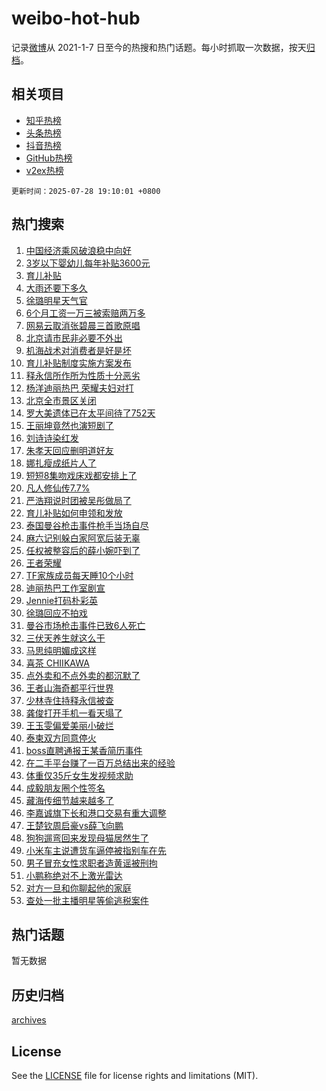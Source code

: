 # weibo-hot-hub

记录[微博](https://www.weibo.com)从 2021-1-7 日至今的热搜和热门话题。每小时抓取一次数据，按天[归档](archives)。

## 相关项目

- [知乎热榜](https://github.com/lonnyzhang423/zhihu-hot-hub)
- [头条热榜](https://github.com/lonnyzhang423/toutiao-hot-hub)
- [抖音热榜](https://github.com/lonnyzhang423/douyin-hot-hub)
- [GitHub热榜](https://github.com/lonnyzhang423/github-hot-hub)
- [v2ex热榜](https://github.com/lonnyzhang423/v2ex-hot-hub)


`更新时间：2025-07-28 19:10:01 +0800`

## 热门搜索

1. [中国经济乘风破浪稳中向好](https://m.weibo.cn/search?containerid=100103type%3D1%26t%3D10%26q%3D%23%E4%B8%AD%E5%9B%BD%E7%BB%8F%E6%B5%8E%E4%B9%98%E9%A3%8E%E7%A0%B4%E6%B5%AA%E7%A8%B3%E4%B8%AD%E5%90%91%E5%A5%BD%23&stream_entry_id=51&isnewpage=1&extparam=seat%3D1%26cate%3D10103%26q%3D%2523%25E4%25B8%25AD%25E5%259B%25BD%25E7%25BB%258F%25E6%25B5%258E%25E4%25B9%2598%25E9%25A3%258E%25E7%25A0%25B4%25E6%25B5%25AA%25E7%25A8%25B3%25E4%25B8%25AD%25E5%2590%2591%25E5%25A5%25BD%2523%26pos%3D0%26filter_type%3Drealtimehot%26stream_entry_id%3D51%26c_type%3D51%26dgr%3D0%26display_time%3D1753700999%26pre_seqid%3D1753700999846060981989)
1. [3岁以下婴幼儿每年补贴3600元](https://m.weibo.cn/search?containerid=100103type%3D1%26t%3D10%26q%3D%233%E5%B2%81%E4%BB%A5%E4%B8%8B%E5%A9%B4%E5%B9%BC%E5%84%BF%E6%AF%8F%E5%B9%B4%E8%A1%A5%E8%B4%B43600%E5%85%83%23&stream_entry_id=31&isnewpage=1&extparam=seat%3D1%26cate%3D5001%26stream_entry_id%3D31%26lcate%3D5001%26band_rank%3D1%26pos%3D0%26q%3D%25233%25E5%25B2%2581%25E4%25BB%25A5%25E4%25B8%258B%25E5%25A9%25B4%25E5%25B9%25BC%25E5%2584%25BF%25E6%25AF%258F%25E5%25B9%25B4%25E8%25A1%25A5%25E8%25B4%25B43600%25E5%2585%2583%2523%26dgr%3D0%26realpos%3D1%26flag%3D16%26c_type%3D31%26filter_type%3Drealtimehot%26display_time%3D1753700999%26pre_seqid%3D1753700999846060981989)
1. [育儿补贴](https://m.weibo.cn/search?containerid=100103type%3D1%26t%3D10%26q%3D%E8%82%B2%E5%84%BF%E8%A1%A5%E8%B4%B4&stream_entry_id=31&isnewpage=1&extparam=seat%3D1%26cate%3D5001%26stream_entry_id%3D31%26lcate%3D5001%26band_rank%3D2%26pos%3D1%26q%3D%25E8%2582%25B2%25E5%2584%25BF%25E8%25A1%25A5%25E8%25B4%25B4%26dgr%3D0%26realpos%3D2%26flag%3D2%26c_type%3D31%26filter_type%3Drealtimehot%26display_time%3D1753700999%26pre_seqid%3D1753700999846060981989)
1. [大雨还要下多久](https://m.weibo.cn/search?containerid=100103type%3D1%26t%3D10%26q%3D%23%E5%A4%A7%E9%9B%A8%E8%BF%98%E8%A6%81%E4%B8%8B%E5%A4%9A%E4%B9%85%23&stream_entry_id=31&isnewpage=1&extparam=seat%3D1%26cate%3D5001%26stream_entry_id%3D31%26lcate%3D5001%26band_rank%3D3%26pos%3D2%26q%3D%2523%25E5%25A4%25A7%25E9%259B%25A8%25E8%25BF%2598%25E8%25A6%2581%25E4%25B8%258B%25E5%25A4%259A%25E4%25B9%2585%2523%26dgr%3D0%26realpos%3D3%26flag%3D0%26c_type%3D31%26filter_type%3Drealtimehot%26display_time%3D1753700999%26pre_seqid%3D1753700999846060981989)
1. [徐璐明星天气官](https://m.weibo.cn/search?containerid=100103type%3D1%26t%3D10%26q%3D%23%E5%BE%90%E7%92%90%E6%98%8E%E6%98%9F%E5%A4%A9%E6%B0%94%E5%AE%98%23&stream_entry_id=31&isnewpage=1&extparam=seat%3D1%26cate%3D5001%26stream_entry_id%3D31%26lcate%3D5001%26band_rank%3D4%26pos%3D3%26q%3D%2523%25E5%25BE%2590%25E7%2592%2590%25E6%2598%258E%25E6%2598%259F%25E5%25A4%25A9%25E6%25B0%2594%25E5%25AE%2598%2523%26dgr%3D0%26is_ad_pos%3D1%26adid%3D294988%26c_type%3D31%26filter_type%3Drealtimehot%26display_time%3D1753700999%26pre_seqid%3D1753700999846060981989)
1. [6个月工资一万三被索赔两万多](https://m.weibo.cn/search?containerid=100103type%3D1%26t%3D10%26q%3D%236%E4%B8%AA%E6%9C%88%E5%B7%A5%E8%B5%84%E4%B8%80%E4%B8%87%E4%B8%89%E8%A2%AB%E7%B4%A2%E8%B5%94%E4%B8%A4%E4%B8%87%E5%A4%9A%23&stream_entry_id=31&isnewpage=1&extparam=seat%3D1%26cate%3D5001%26stream_entry_id%3D31%26lcate%3D5001%26band_rank%3D4%26pos%3D4%26q%3D%25236%25E4%25B8%25AA%25E6%259C%2588%25E5%25B7%25A5%25E8%25B5%2584%25E4%25B8%2580%25E4%25B8%2587%25E4%25B8%2589%25E8%25A2%25AB%25E7%25B4%25A2%25E8%25B5%2594%25E4%25B8%25A4%25E4%25B8%2587%25E5%25A4%259A%2523%26dgr%3D0%26realpos%3D4%26flag%3D1%26c_type%3D31%26filter_type%3Drealtimehot%26display_time%3D1753700999%26pre_seqid%3D1753700999846060981989)
1. [网易云取消张碧晨三首歌原唱](https://m.weibo.cn/search?containerid=100103type%3D1%26t%3D10%26q%3D%23%E7%BD%91%E6%98%93%E4%BA%91%E5%8F%96%E6%B6%88%E5%BC%A0%E7%A2%A7%E6%99%A8%E4%B8%89%E9%A6%96%E6%AD%8C%E5%8E%9F%E5%94%B1%23&stream_entry_id=31&isnewpage=1&extparam=seat%3D1%26cate%3D5001%26stream_entry_id%3D31%26lcate%3D5001%26band_rank%3D5%26pos%3D5%26q%3D%2523%25E7%25BD%2591%25E6%2598%2593%25E4%25BA%2591%25E5%258F%2596%25E6%25B6%2588%25E5%25BC%25A0%25E7%25A2%25A7%25E6%2599%25A8%25E4%25B8%2589%25E9%25A6%2596%25E6%25AD%258C%25E5%258E%259F%25E5%2594%25B1%2523%26dgr%3D0%26realpos%3D5%26flag%3D1%26c_type%3D31%26filter_type%3Drealtimehot%26display_time%3D1753700999%26pre_seqid%3D1753700999846060981989)
1. [北京请市民非必要不外出](https://m.weibo.cn/search?containerid=100103type%3D1%26t%3D10%26q%3D%23%E5%8C%97%E4%BA%AC%E8%AF%B7%E5%B8%82%E6%B0%91%E9%9D%9E%E5%BF%85%E8%A6%81%E4%B8%8D%E5%A4%96%E5%87%BA%23&stream_entry_id=31&isnewpage=1&extparam=seat%3D1%26cate%3D5001%26stream_entry_id%3D31%26lcate%3D5001%26band_rank%3D6%26pos%3D6%26q%3D%2523%25E5%258C%2597%25E4%25BA%25AC%25E8%25AF%25B7%25E5%25B8%2582%25E6%25B0%2591%25E9%259D%259E%25E5%25BF%2585%25E8%25A6%2581%25E4%25B8%258D%25E5%25A4%2596%25E5%2587%25BA%2523%26dgr%3D0%26realpos%3D6%26flag%3D0%26c_type%3D31%26filter_type%3Drealtimehot%26display_time%3D1753700999%26pre_seqid%3D1753700999846060981989)
1. [机海战术对消费者是好是坏](https://m.weibo.cn/search?containerid=100103type%3D1%26t%3D10%26q%3D%23%E6%9C%BA%E6%B5%B7%E6%88%98%E6%9C%AF%E5%AF%B9%E6%B6%88%E8%B4%B9%E8%80%85%E6%98%AF%E5%A5%BD%E6%98%AF%E5%9D%8F%23&stream_entry_id=31&isnewpage=1&extparam=seat%3D1%26cate%3D5001%26stream_entry_id%3D31%26lcate%3D5001%26band_rank%3D7%26pos%3D7%26q%3D%2523%25E6%259C%25BA%25E6%25B5%25B7%25E6%2588%2598%25E6%259C%25AF%25E5%25AF%25B9%25E6%25B6%2588%25E8%25B4%25B9%25E8%2580%2585%25E6%2598%25AF%25E5%25A5%25BD%25E6%2598%25AF%25E5%259D%258F%2523%26dgr%3D0%26is_ad_pos%3D1%26adid%3D294991%26c_type%3D31%26filter_type%3Drealtimehot%26display_time%3D1753700999%26pre_seqid%3D1753700999846060981989)
1. [育儿补贴制度实施方案发布](https://m.weibo.cn/search?containerid=100103type%3D1%26t%3D10%26q%3D%23%E8%82%B2%E5%84%BF%E8%A1%A5%E8%B4%B4%E5%88%B6%E5%BA%A6%E5%AE%9E%E6%96%BD%E6%96%B9%E6%A1%88%E5%8F%91%E5%B8%83%23&stream_entry_id=31&isnewpage=1&extparam=seat%3D1%26cate%3D5001%26stream_entry_id%3D31%26lcate%3D5001%26band_rank%3D7%26pos%3D8%26q%3D%2523%25E8%2582%25B2%25E5%2584%25BF%25E8%25A1%25A5%25E8%25B4%25B4%25E5%2588%25B6%25E5%25BA%25A6%25E5%25AE%259E%25E6%2596%25BD%25E6%2596%25B9%25E6%25A1%2588%25E5%258F%2591%25E5%25B8%2583%2523%26dgr%3D0%26realpos%3D7%26flag%3D0%26c_type%3D31%26filter_type%3Drealtimehot%26display_time%3D1753700999%26pre_seqid%3D1753700999846060981989)
1. [释永信所作所为性质十分恶劣](https://m.weibo.cn/search?containerid=100103type%3D1%26t%3D10%26q%3D%23%E9%87%8A%E6%B0%B8%E4%BF%A1%E6%89%80%E4%BD%9C%E6%89%80%E4%B8%BA%E6%80%A7%E8%B4%A8%E5%8D%81%E5%88%86%E6%81%B6%E5%8A%A3%23&stream_entry_id=31&isnewpage=1&extparam=seat%3D1%26cate%3D5001%26stream_entry_id%3D31%26lcate%3D5001%26band_rank%3D8%26pos%3D9%26q%3D%2523%25E9%2587%258A%25E6%25B0%25B8%25E4%25BF%25A1%25E6%2589%2580%25E4%25BD%259C%25E6%2589%2580%25E4%25B8%25BA%25E6%2580%25A7%25E8%25B4%25A8%25E5%258D%2581%25E5%2588%2586%25E6%2581%25B6%25E5%258A%25A3%2523%26dgr%3D0%26realpos%3D8%26flag%3D0%26c_type%3D31%26filter_type%3Drealtimehot%26display_time%3D1753700999%26pre_seqid%3D1753700999846060981989)
1. [杨洋迪丽热巴 荣耀夫妇对打](https://m.weibo.cn/search?containerid=100103type%3D1%26t%3D10%26q%3D%E6%9D%A8%E6%B4%8B%E8%BF%AA%E4%B8%BD%E7%83%AD%E5%B7%B4+%E8%8D%A3%E8%80%80%E5%A4%AB%E5%A6%87%E5%AF%B9%E6%89%93&stream_entry_id=31&isnewpage=1&extparam=seat%3D1%26cate%3D5001%26stream_entry_id%3D31%26lcate%3D5001%26band_rank%3D9%26pos%3D10%26q%3D%25E6%259D%25A8%25E6%25B4%258B%25E8%25BF%25AA%25E4%25B8%25BD%25E7%2583%25AD%25E5%25B7%25B4%2520%25E8%258D%25A3%25E8%2580%2580%25E5%25A4%25AB%25E5%25A6%2587%25E5%25AF%25B9%25E6%2589%2593%26dgr%3D0%26realpos%3D9%26flag%3D1%26c_type%3D31%26filter_type%3Drealtimehot%26display_time%3D1753700999%26pre_seqid%3D1753700999846060981989)
1. [北京全市景区关闭](https://m.weibo.cn/search?containerid=100103type%3D1%26t%3D10%26q%3D%23%E5%8C%97%E4%BA%AC%E5%85%A8%E5%B8%82%E6%99%AF%E5%8C%BA%E5%85%B3%E9%97%AD%23&stream_entry_id=31&isnewpage=1&extparam=seat%3D1%26cate%3D5001%26stream_entry_id%3D31%26lcate%3D5001%26band_rank%3D10%26pos%3D11%26q%3D%2523%25E5%258C%2597%25E4%25BA%25AC%25E5%2585%25A8%25E5%25B8%2582%25E6%2599%25AF%25E5%258C%25BA%25E5%2585%25B3%25E9%2597%25AD%2523%26dgr%3D0%26realpos%3D10%26flag%3D1%26c_type%3D31%26filter_type%3Drealtimehot%26display_time%3D1753700999%26pre_seqid%3D1753700999846060981989)
1. [罗大美遗体已在太平间待了752天](https://m.weibo.cn/search?containerid=100103type%3D1%26t%3D10%26q%3D%23%E7%BD%97%E5%A4%A7%E7%BE%8E%E9%81%97%E4%BD%93%E5%B7%B2%E5%9C%A8%E5%A4%AA%E5%B9%B3%E9%97%B4%E5%BE%85%E4%BA%86752%E5%A4%A9%23&stream_entry_id=31&isnewpage=1&extparam=seat%3D1%26cate%3D5001%26stream_entry_id%3D31%26lcate%3D5001%26band_rank%3D11%26pos%3D12%26q%3D%2523%25E7%25BD%2597%25E5%25A4%25A7%25E7%25BE%258E%25E9%2581%2597%25E4%25BD%2593%25E5%25B7%25B2%25E5%259C%25A8%25E5%25A4%25AA%25E5%25B9%25B3%25E9%2597%25B4%25E5%25BE%2585%25E4%25BA%2586752%25E5%25A4%25A9%2523%26dgr%3D0%26realpos%3D11%26flag%3D2%26c_type%3D31%26filter_type%3Drealtimehot%26display_time%3D1753700999%26pre_seqid%3D1753700999846060981989)
1. [王丽坤竟然也演短剧了](https://m.weibo.cn/search?containerid=100103type%3D1%26t%3D10%26q%3D%E7%8E%8B%E4%B8%BD%E5%9D%A4%E7%AB%9F%E7%84%B6%E4%B9%9F%E6%BC%94%E7%9F%AD%E5%89%A7%E4%BA%86&stream_entry_id=31&isnewpage=1&extparam=seat%3D1%26cate%3D5001%26stream_entry_id%3D31%26lcate%3D5001%26band_rank%3D12%26pos%3D13%26q%3D%25E7%258E%258B%25E4%25B8%25BD%25E5%259D%25A4%25E7%25AB%259F%25E7%2584%25B6%25E4%25B9%259F%25E6%25BC%2594%25E7%259F%25AD%25E5%2589%25A7%25E4%25BA%2586%26dgr%3D0%26realpos%3D12%26flag%3D2%26c_type%3D31%26filter_type%3Drealtimehot%26display_time%3D1753700999%26pre_seqid%3D1753700999846060981989)
1. [刘诗诗染红发](https://m.weibo.cn/search?containerid=100103type%3D1%26t%3D10%26q%3D%E5%88%98%E8%AF%97%E8%AF%97%E6%9F%93%E7%BA%A2%E5%8F%91&stream_entry_id=31&isnewpage=1&extparam=seat%3D1%26cate%3D5001%26stream_entry_id%3D31%26lcate%3D5001%26band_rank%3D13%26pos%3D14%26q%3D%25E5%2588%2598%25E8%25AF%2597%25E8%25AF%2597%25E6%259F%2593%25E7%25BA%25A2%25E5%258F%2591%26dgr%3D0%26realpos%3D13%26flag%3D1%26c_type%3D31%26filter_type%3Drealtimehot%26display_time%3D1753700999%26pre_seqid%3D1753700999846060981989)
1. [朱孝天回应删明道好友](https://m.weibo.cn/search?containerid=100103type%3D1%26t%3D10%26q%3D%E6%9C%B1%E5%AD%9D%E5%A4%A9%E5%9B%9E%E5%BA%94%E5%88%A0%E6%98%8E%E9%81%93%E5%A5%BD%E5%8F%8B&stream_entry_id=31&isnewpage=1&extparam=seat%3D1%26cate%3D5001%26stream_entry_id%3D31%26lcate%3D5001%26band_rank%3D14%26pos%3D15%26q%3D%25E6%259C%25B1%25E5%25AD%259D%25E5%25A4%25A9%25E5%259B%259E%25E5%25BA%2594%25E5%2588%25A0%25E6%2598%258E%25E9%2581%2593%25E5%25A5%25BD%25E5%258F%258B%26dgr%3D0%26realpos%3D14%26flag%3D1%26c_type%3D31%26filter_type%3Drealtimehot%26display_time%3D1753700999%26pre_seqid%3D1753700999846060981989)
1. [娜扎瘦成纸片人了](https://m.weibo.cn/search?containerid=100103type%3D1%26t%3D10%26q%3D%E5%A8%9C%E6%89%8E%E7%98%A6%E6%88%90%E7%BA%B8%E7%89%87%E4%BA%BA%E4%BA%86&stream_entry_id=31&isnewpage=1&extparam=seat%3D1%26cate%3D5001%26stream_entry_id%3D31%26lcate%3D5001%26band_rank%3D15%26pos%3D16%26q%3D%25E5%25A8%259C%25E6%2589%258E%25E7%2598%25A6%25E6%2588%2590%25E7%25BA%25B8%25E7%2589%2587%25E4%25BA%25BA%25E4%25BA%2586%26dgr%3D0%26realpos%3D15%26flag%3D2%26c_type%3D31%26filter_type%3Drealtimehot%26display_time%3D1753700999%26pre_seqid%3D1753700999846060981989)
1. [短短8集吻戏床戏都安排上了](https://m.weibo.cn/search?containerid=100103type%3D1%26t%3D10%26q%3D%E7%9F%AD%E7%9F%AD8%E9%9B%86%E5%90%BB%E6%88%8F%E5%BA%8A%E6%88%8F%E9%83%BD%E5%AE%89%E6%8E%92%E4%B8%8A%E4%BA%86&stream_entry_id=31&isnewpage=1&extparam=seat%3D1%26cate%3D5001%26stream_entry_id%3D31%26lcate%3D5001%26band_rank%3D16%26pos%3D17%26q%3D%25E7%259F%25AD%25E7%259F%25AD8%25E9%259B%2586%25E5%2590%25BB%25E6%2588%258F%25E5%25BA%258A%25E6%2588%258F%25E9%2583%25BD%25E5%25AE%2589%25E6%258E%2592%25E4%25B8%258A%25E4%25BA%2586%26dgr%3D0%26realpos%3D16%26flag%3D2%26c_type%3D31%26filter_type%3Drealtimehot%26display_time%3D1753700999%26pre_seqid%3D1753700999846060981989)
1. [凡人修仙传7.7%](https://m.weibo.cn/search?containerid=100103type%3D1%26t%3D10%26q%3D%23%E5%87%A1%E4%BA%BA%E4%BF%AE%E4%BB%99%E4%BC%A07.7%25%23&stream_entry_id=31&isnewpage=1&extparam=seat%3D1%26cate%3D5001%26stream_entry_id%3D31%26lcate%3D5001%26band_rank%3D17%26pos%3D18%26q%3D%2523%25E5%2587%25A1%25E4%25BA%25BA%25E4%25BF%25AE%25E4%25BB%2599%25E4%25BC%25A07.7%2525%2523%26dgr%3D0%26realpos%3D17%26flag%3D1%26c_type%3D31%26filter_type%3Drealtimehot%26display_time%3D1753700999%26pre_seqid%3D1753700999846060981989)
1. [严浩翔说时团被吴彤做局了](https://m.weibo.cn/search?containerid=100103type%3D1%26t%3D10%26q%3D%E4%B8%A5%E6%B5%A9%E7%BF%94%E8%AF%B4%E6%97%B6%E5%9B%A2%E8%A2%AB%E5%90%B4%E5%BD%A4%E5%81%9A%E5%B1%80%E4%BA%86&stream_entry_id=31&isnewpage=1&extparam=seat%3D1%26cate%3D5001%26stream_entry_id%3D31%26lcate%3D5001%26band_rank%3D18%26pos%3D19%26q%3D%25E4%25B8%25A5%25E6%25B5%25A9%25E7%25BF%2594%25E8%25AF%25B4%25E6%2597%25B6%25E5%259B%25A2%25E8%25A2%25AB%25E5%2590%25B4%25E5%25BD%25A4%25E5%2581%259A%25E5%25B1%2580%25E4%25BA%2586%26dgr%3D0%26realpos%3D18%26flag%3D1%26c_type%3D31%26filter_type%3Drealtimehot%26display_time%3D1753700999%26pre_seqid%3D1753700999846060981989)
1. [育儿补贴如何申领和发放](https://m.weibo.cn/search?containerid=100103type%3D1%26t%3D10%26q%3D%23%E8%82%B2%E5%84%BF%E8%A1%A5%E8%B4%B4%E5%A6%82%E4%BD%95%E7%94%B3%E9%A2%86%E5%92%8C%E5%8F%91%E6%94%BE%23&stream_entry_id=31&isnewpage=1&extparam=seat%3D1%26cate%3D5001%26stream_entry_id%3D31%26lcate%3D5001%26band_rank%3D19%26pos%3D20%26q%3D%2523%25E8%2582%25B2%25E5%2584%25BF%25E8%25A1%25A5%25E8%25B4%25B4%25E5%25A6%2582%25E4%25BD%2595%25E7%2594%25B3%25E9%25A2%2586%25E5%2592%258C%25E5%258F%2591%25E6%2594%25BE%2523%26dgr%3D0%26realpos%3D19%26flag%3D1%26c_type%3D31%26filter_type%3Drealtimehot%26display_time%3D1753700999%26pre_seqid%3D1753700999846060981989)
1. [泰国曼谷枪击事件枪手当场自尽](https://m.weibo.cn/search?containerid=100103type%3D1%26t%3D10%26q%3D%23%E6%B3%B0%E5%9B%BD%E6%9B%BC%E8%B0%B7%E6%9E%AA%E5%87%BB%E4%BA%8B%E4%BB%B6%E6%9E%AA%E6%89%8B%E5%BD%93%E5%9C%BA%E8%87%AA%E5%B0%BD%23&stream_entry_id=31&isnewpage=1&extparam=seat%3D1%26cate%3D5001%26stream_entry_id%3D31%26lcate%3D5001%26band_rank%3D20%26pos%3D21%26q%3D%2523%25E6%25B3%25B0%25E5%259B%25BD%25E6%259B%25BC%25E8%25B0%25B7%25E6%259E%25AA%25E5%2587%25BB%25E4%25BA%258B%25E4%25BB%25B6%25E6%259E%25AA%25E6%2589%258B%25E5%25BD%2593%25E5%259C%25BA%25E8%2587%25AA%25E5%25B0%25BD%2523%26dgr%3D0%26realpos%3D20%26flag%3D1%26c_type%3D31%26filter_type%3Drealtimehot%26display_time%3D1753700999%26pre_seqid%3D1753700999846060981989)
1. [麻六记别躲白家阿宽后装无辜](https://m.weibo.cn/search?containerid=100103type%3D1%26t%3D10%26q%3D%23%E9%BA%BB%E5%85%AD%E8%AE%B0%E5%88%AB%E8%BA%B2%E7%99%BD%E5%AE%B6%E9%98%BF%E5%AE%BD%E5%90%8E%E8%A3%85%E6%97%A0%E8%BE%9C%23&stream_entry_id=31&isnewpage=1&extparam=seat%3D1%26cate%3D5001%26stream_entry_id%3D31%26lcate%3D5001%26band_rank%3D21%26pos%3D22%26q%3D%2523%25E9%25BA%25BB%25E5%2585%25AD%25E8%25AE%25B0%25E5%2588%25AB%25E8%25BA%25B2%25E7%2599%25BD%25E5%25AE%25B6%25E9%2598%25BF%25E5%25AE%25BD%25E5%2590%258E%25E8%25A3%2585%25E6%2597%25A0%25E8%25BE%259C%2523%26dgr%3D0%26realpos%3D21%26flag%3D1%26c_type%3D31%26filter_type%3Drealtimehot%26display_time%3D1753700999%26pre_seqid%3D1753700999846060981989)
1. [任权被整容后的薛小婉吓到了](https://m.weibo.cn/search?containerid=100103type%3D1%26t%3D10%26q%3D%23%E4%BB%BB%E6%9D%83%E8%A2%AB%E6%95%B4%E5%AE%B9%E5%90%8E%E7%9A%84%E8%96%9B%E5%B0%8F%E5%A9%89%E5%90%93%E5%88%B0%E4%BA%86%23&stream_entry_id=31&isnewpage=1&extparam=seat%3D1%26cate%3D5001%26stream_entry_id%3D31%26lcate%3D5001%26band_rank%3D22%26pos%3D23%26q%3D%2523%25E4%25BB%25BB%25E6%259D%2583%25E8%25A2%25AB%25E6%2595%25B4%25E5%25AE%25B9%25E5%2590%258E%25E7%259A%2584%25E8%2596%259B%25E5%25B0%258F%25E5%25A9%2589%25E5%2590%2593%25E5%2588%25B0%25E4%25BA%2586%2523%26dgr%3D0%26realpos%3D22%26flag%3D2%26c_type%3D31%26filter_type%3Drealtimehot%26display_time%3D1753700999%26pre_seqid%3D1753700999846060981989)
1. [王者荣耀](https://m.weibo.cn/search?containerid=100103type%3D1%26t%3D10%26q%3D%23%E7%8E%8B%E8%80%85%E8%8D%A3%E8%80%80%23&stream_entry_id=31&isnewpage=1&extparam=seat%3D1%26cate%3D5001%26stream_entry_id%3D31%26lcate%3D5001%26band_rank%3D23%26pos%3D24%26q%3D%2523%25E7%258E%258B%25E8%2580%2585%25E8%258D%25A3%25E8%2580%2580%2523%26dgr%3D0%26realpos%3D23%26flag%3D1%26c_type%3D31%26filter_type%3Drealtimehot%26display_time%3D1753700999%26pre_seqid%3D1753700999846060981989)
1. [TF家族成员每天睡10个小时](https://m.weibo.cn/search?containerid=100103type%3D1%26t%3D10%26q%3DTF%E5%AE%B6%E6%97%8F%E6%88%90%E5%91%98%E6%AF%8F%E5%A4%A9%E7%9D%A110%E4%B8%AA%E5%B0%8F%E6%97%B6&stream_entry_id=31&isnewpage=1&extparam=seat%3D1%26cate%3D5001%26stream_entry_id%3D31%26lcate%3D5001%26band_rank%3D24%26pos%3D25%26q%3DTF%25E5%25AE%25B6%25E6%2597%258F%25E6%2588%2590%25E5%2591%2598%25E6%25AF%258F%25E5%25A4%25A9%25E7%259D%25A110%25E4%25B8%25AA%25E5%25B0%258F%25E6%2597%25B6%26dgr%3D0%26realpos%3D24%26flag%3D1%26c_type%3D31%26filter_type%3Drealtimehot%26display_time%3D1753700999%26pre_seqid%3D1753700999846060981989)
1. [迪丽热巴工作室剧宣](https://m.weibo.cn/search?containerid=100103type%3D1%26t%3D10%26q%3D%23%E8%BF%AA%E4%B8%BD%E7%83%AD%E5%B7%B4%E5%B7%A5%E4%BD%9C%E5%AE%A4%E5%89%A7%E5%AE%A3%23&stream_entry_id=31&isnewpage=1&extparam=seat%3D1%26cate%3D5001%26stream_entry_id%3D31%26lcate%3D5001%26band_rank%3D25%26pos%3D26%26q%3D%2523%25E8%25BF%25AA%25E4%25B8%25BD%25E7%2583%25AD%25E5%25B7%25B4%25E5%25B7%25A5%25E4%25BD%259C%25E5%25AE%25A4%25E5%2589%25A7%25E5%25AE%25A3%2523%26dgr%3D0%26realpos%3D25%26flag%3D1%26c_type%3D31%26filter_type%3Drealtimehot%26display_time%3D1753700999%26pre_seqid%3D1753700999846060981989)
1. [Jennie打码朴彩英](https://m.weibo.cn/search?containerid=100103type%3D1%26t%3D10%26q%3D%23Jennie%E6%89%93%E7%A0%81%E6%9C%B4%E5%BD%A9%E8%8B%B1%23&stream_entry_id=31&isnewpage=1&extparam=seat%3D1%26cate%3D5001%26stream_entry_id%3D31%26lcate%3D5001%26band_rank%3D26%26pos%3D27%26q%3D%2523Jennie%25E6%2589%2593%25E7%25A0%2581%25E6%259C%25B4%25E5%25BD%25A9%25E8%258B%25B1%2523%26dgr%3D0%26realpos%3D26%26flag%3D0%26c_type%3D31%26filter_type%3Drealtimehot%26display_time%3D1753700999%26pre_seqid%3D1753700999846060981989)
1. [徐璐回应不拍戏](https://m.weibo.cn/search?containerid=100103type%3D1%26t%3D10%26q%3D%23%E5%BE%90%E7%92%90%E5%9B%9E%E5%BA%94%E4%B8%8D%E6%8B%8D%E6%88%8F%23&stream_entry_id=31&isnewpage=1&extparam=seat%3D1%26cate%3D5001%26stream_entry_id%3D31%26lcate%3D5001%26band_rank%3D27%26pos%3D28%26q%3D%2523%25E5%25BE%2590%25E7%2592%2590%25E5%259B%259E%25E5%25BA%2594%25E4%25B8%258D%25E6%258B%258D%25E6%2588%258F%2523%26dgr%3D0%26realpos%3D27%26flag%3D0%26c_type%3D31%26filter_type%3Drealtimehot%26display_time%3D1753700999%26pre_seqid%3D1753700999846060981989)
1. [曼谷市场枪击事件已致6人死亡](https://m.weibo.cn/search?containerid=100103type%3D1%26t%3D10%26q%3D%23%E6%9B%BC%E8%B0%B7%E5%B8%82%E5%9C%BA%E6%9E%AA%E5%87%BB%E4%BA%8B%E4%BB%B6%E5%B7%B2%E8%87%B46%E4%BA%BA%E6%AD%BB%E4%BA%A1%23&stream_entry_id=31&isnewpage=1&extparam=seat%3D1%26cate%3D5001%26stream_entry_id%3D31%26lcate%3D5001%26band_rank%3D28%26pos%3D29%26q%3D%2523%25E6%259B%25BC%25E8%25B0%25B7%25E5%25B8%2582%25E5%259C%25BA%25E6%259E%25AA%25E5%2587%25BB%25E4%25BA%258B%25E4%25BB%25B6%25E5%25B7%25B2%25E8%2587%25B46%25E4%25BA%25BA%25E6%25AD%25BB%25E4%25BA%25A1%2523%26dgr%3D0%26realpos%3D28%26flag%3D0%26c_type%3D31%26filter_type%3Drealtimehot%26display_time%3D1753700999%26pre_seqid%3D1753700999846060981989)
1. [三伏天养生就这么干](https://m.weibo.cn/search?containerid=100103type%3D1%26t%3D10%26q%3D%23%E4%B8%89%E4%BC%8F%E5%A4%A9%E5%85%BB%E7%94%9F%E5%B0%B1%E8%BF%99%E4%B9%88%E5%B9%B2%23&stream_entry_id=31&isnewpage=1&extparam=seat%3D1%26cate%3D5001%26stream_entry_id%3D31%26lcate%3D5001%26band_rank%3D29%26pos%3D30%26q%3D%2523%25E4%25B8%2589%25E4%25BC%258F%25E5%25A4%25A9%25E5%2585%25BB%25E7%2594%259F%25E5%25B0%25B1%25E8%25BF%2599%25E4%25B9%2588%25E5%25B9%25B2%2523%26dgr%3D0%26realpos%3D29%26flag%3D1%26c_type%3D31%26filter_type%3Drealtimehot%26display_time%3D1753700999%26pre_seqid%3D1753700999846060981989)
1. [马思纯明媚成这样](https://m.weibo.cn/search?containerid=100103type%3D1%26t%3D10%26q%3D%E9%A9%AC%E6%80%9D%E7%BA%AF%E6%98%8E%E5%AA%9A%E6%88%90%E8%BF%99%E6%A0%B7&stream_entry_id=31&isnewpage=1&extparam=seat%3D1%26cate%3D5001%26stream_entry_id%3D31%26lcate%3D5001%26band_rank%3D30%26pos%3D31%26q%3D%25E9%25A9%25AC%25E6%2580%259D%25E7%25BA%25AF%25E6%2598%258E%25E5%25AA%259A%25E6%2588%2590%25E8%25BF%2599%25E6%25A0%25B7%26dgr%3D0%26realpos%3D30%26flag%3D1%26c_type%3D31%26filter_type%3Drealtimehot%26display_time%3D1753700999%26pre_seqid%3D1753700999846060981989)
1. [喜茶 CHIIKAWA](https://m.weibo.cn/search?containerid=100103type%3D1%26t%3D10%26q%3D%E5%96%9C%E8%8C%B6+CHIIKAWA&stream_entry_id=31&isnewpage=1&extparam=seat%3D1%26cate%3D5001%26stream_entry_id%3D31%26lcate%3D5001%26band_rank%3D31%26pos%3D32%26q%3D%25E5%2596%259C%25E8%258C%25B6%2520CHIIKAWA%26dgr%3D0%26realpos%3D31%26flag%3D0%26c_type%3D31%26filter_type%3Drealtimehot%26display_time%3D1753700999%26pre_seqid%3D1753700999846060981989)
1. [点外卖和不点外卖的都沉默了](https://m.weibo.cn/search?containerid=100103type%3D1%26t%3D10%26q%3D%E7%82%B9%E5%A4%96%E5%8D%96%E5%92%8C%E4%B8%8D%E7%82%B9%E5%A4%96%E5%8D%96%E7%9A%84%E9%83%BD%E6%B2%89%E9%BB%98%E4%BA%86&stream_entry_id=31&isnewpage=1&extparam=seat%3D1%26cate%3D5001%26stream_entry_id%3D31%26lcate%3D5001%26band_rank%3D32%26pos%3D33%26q%3D%25E7%2582%25B9%25E5%25A4%2596%25E5%258D%2596%25E5%2592%258C%25E4%25B8%258D%25E7%2582%25B9%25E5%25A4%2596%25E5%258D%2596%25E7%259A%2584%25E9%2583%25BD%25E6%25B2%2589%25E9%25BB%2598%25E4%25BA%2586%26dgr%3D0%26realpos%3D32%26flag%3D0%26c_type%3D31%26filter_type%3Drealtimehot%26display_time%3D1753700999%26pre_seqid%3D1753700999846060981989)
1. [王者山海奇都平行世界](https://m.weibo.cn/search?containerid=100103type%3D1%26t%3D10%26q%3D%23%E7%8E%8B%E8%80%85%E5%B1%B1%E6%B5%B7%E5%A5%87%E9%83%BD%E5%B9%B3%E8%A1%8C%E4%B8%96%E7%95%8C%23&stream_entry_id=31&isnewpage=1&extparam=seat%3D1%26cate%3D5001%26stream_entry_id%3D31%26lcate%3D5001%26band_rank%3D33%26pos%3D34%26q%3D%2523%25E7%258E%258B%25E8%2580%2585%25E5%25B1%25B1%25E6%25B5%25B7%25E5%25A5%2587%25E9%2583%25BD%25E5%25B9%25B3%25E8%25A1%258C%25E4%25B8%2596%25E7%2595%258C%2523%26dgr%3D0%26realpos%3D33%26flag%3D1%26c_type%3D31%26filter_type%3Drealtimehot%26display_time%3D1753700999%26pre_seqid%3D1753700999846060981989)
1. [少林寺住持释永信被查](https://m.weibo.cn/search?containerid=100103type%3D1%26t%3D10%26q%3D%23%E5%B0%91%E6%9E%97%E5%AF%BA%E4%BD%8F%E6%8C%81%E9%87%8A%E6%B0%B8%E4%BF%A1%E8%A2%AB%E6%9F%A5%23&stream_entry_id=31&isnewpage=1&extparam=seat%3D1%26cate%3D5001%26stream_entry_id%3D31%26lcate%3D5001%26band_rank%3D34%26pos%3D35%26q%3D%2523%25E5%25B0%2591%25E6%259E%2597%25E5%25AF%25BA%25E4%25BD%258F%25E6%258C%2581%25E9%2587%258A%25E6%25B0%25B8%25E4%25BF%25A1%25E8%25A2%25AB%25E6%259F%25A5%2523%26dgr%3D0%26realpos%3D34%26flag%3D0%26c_type%3D31%26filter_type%3Drealtimehot%26display_time%3D1753700999%26pre_seqid%3D1753700999846060981989)
1. [龚俊打开手机一看天塌了](https://m.weibo.cn/search?containerid=100103type%3D1%26t%3D10%26q%3D%E9%BE%9A%E4%BF%8A%E6%89%93%E5%BC%80%E6%89%8B%E6%9C%BA%E4%B8%80%E7%9C%8B%E5%A4%A9%E5%A1%8C%E4%BA%86&stream_entry_id=31&isnewpage=1&extparam=seat%3D1%26cate%3D5001%26stream_entry_id%3D31%26lcate%3D5001%26band_rank%3D35%26pos%3D36%26q%3D%25E9%25BE%259A%25E4%25BF%258A%25E6%2589%2593%25E5%25BC%2580%25E6%2589%258B%25E6%259C%25BA%25E4%25B8%2580%25E7%259C%258B%25E5%25A4%25A9%25E5%25A1%258C%25E4%25BA%2586%26dgr%3D0%26realpos%3D35%26flag%3D1%26c_type%3D31%26filter_type%3Drealtimehot%26display_time%3D1753700999%26pre_seqid%3D1753700999846060981989)
1. [王玉雯偏爱美丽小破烂](https://m.weibo.cn/search?containerid=100103type%3D1%26t%3D10%26q%3D%E7%8E%8B%E7%8E%89%E9%9B%AF%E5%81%8F%E7%88%B1%E7%BE%8E%E4%B8%BD%E5%B0%8F%E7%A0%B4%E7%83%82&stream_entry_id=31&isnewpage=1&extparam=seat%3D1%26cate%3D5001%26stream_entry_id%3D31%26lcate%3D5001%26band_rank%3D36%26pos%3D37%26q%3D%25E7%258E%258B%25E7%258E%2589%25E9%259B%25AF%25E5%2581%258F%25E7%2588%25B1%25E7%25BE%258E%25E4%25B8%25BD%25E5%25B0%258F%25E7%25A0%25B4%25E7%2583%2582%26dgr%3D0%26realpos%3D36%26flag%3D1%26c_type%3D31%26filter_type%3Drealtimehot%26display_time%3D1753700999%26pre_seqid%3D1753700999846060981989)
1. [泰柬双方同意停火](https://m.weibo.cn/search?containerid=100103type%3D1%26t%3D10%26q%3D%23%E6%B3%B0%E6%9F%AC%E5%8F%8C%E6%96%B9%E5%90%8C%E6%84%8F%E5%81%9C%E7%81%AB%23&stream_entry_id=31&isnewpage=1&extparam=seat%3D1%26cate%3D5001%26stream_entry_id%3D31%26lcate%3D5001%26band_rank%3D37%26pos%3D38%26q%3D%2523%25E6%25B3%25B0%25E6%259F%25AC%25E5%258F%258C%25E6%2596%25B9%25E5%2590%258C%25E6%2584%258F%25E5%2581%259C%25E7%2581%25AB%2523%26dgr%3D0%26realpos%3D37%26flag%3D1%26c_type%3D31%26filter_type%3Drealtimehot%26display_time%3D1753700999%26pre_seqid%3D1753700999846060981989)
1. [boss直聘通报王某香简历事件](https://m.weibo.cn/search?containerid=100103type%3D1%26t%3D10%26q%3D%23boss%E7%9B%B4%E8%81%98%E9%80%9A%E6%8A%A5%E7%8E%8B%E6%9F%90%E9%A6%99%E7%AE%80%E5%8E%86%E4%BA%8B%E4%BB%B6%23&stream_entry_id=31&isnewpage=1&extparam=seat%3D1%26cate%3D5001%26stream_entry_id%3D31%26lcate%3D5001%26band_rank%3D38%26pos%3D39%26q%3D%2523boss%25E7%259B%25B4%25E8%2581%2598%25E9%2580%259A%25E6%258A%25A5%25E7%258E%258B%25E6%259F%2590%25E9%25A6%2599%25E7%25AE%2580%25E5%258E%2586%25E4%25BA%258B%25E4%25BB%25B6%2523%26dgr%3D0%26realpos%3D38%26flag%3D0%26c_type%3D31%26filter_type%3Drealtimehot%26display_time%3D1753700999%26pre_seqid%3D1753700999846060981989)
1. [在二手平台赚了一百万总结出来的经验](https://m.weibo.cn/search?containerid=100103type%3D1%26t%3D10%26q%3D%E5%9C%A8%E4%BA%8C%E6%89%8B%E5%B9%B3%E5%8F%B0%E8%B5%9A%E4%BA%86%E4%B8%80%E7%99%BE%E4%B8%87%E6%80%BB%E7%BB%93%E5%87%BA%E6%9D%A5%E7%9A%84%E7%BB%8F%E9%AA%8C&stream_entry_id=31&isnewpage=1&extparam=seat%3D1%26cate%3D5001%26stream_entry_id%3D31%26lcate%3D5001%26band_rank%3D39%26pos%3D40%26q%3D%25E5%259C%25A8%25E4%25BA%258C%25E6%2589%258B%25E5%25B9%25B3%25E5%258F%25B0%25E8%25B5%259A%25E4%25BA%2586%25E4%25B8%2580%25E7%2599%25BE%25E4%25B8%2587%25E6%2580%25BB%25E7%25BB%2593%25E5%2587%25BA%25E6%259D%25A5%25E7%259A%2584%25E7%25BB%258F%25E9%25AA%258C%26dgr%3D0%26realpos%3D39%26flag%3D1%26c_type%3D31%26filter_type%3Drealtimehot%26display_time%3D1753700999%26pre_seqid%3D1753700999846060981989)
1. [体重仅35斤女生发视频求助](https://m.weibo.cn/search?containerid=100103type%3D1%26t%3D10%26q%3D%23%E4%BD%93%E9%87%8D%E4%BB%8535%E6%96%A4%E5%A5%B3%E7%94%9F%E5%8F%91%E8%A7%86%E9%A2%91%E6%B1%82%E5%8A%A9%23&stream_entry_id=31&isnewpage=1&extparam=seat%3D1%26cate%3D5001%26stream_entry_id%3D31%26lcate%3D5001%26band_rank%3D40%26pos%3D41%26q%3D%2523%25E4%25BD%2593%25E9%2587%258D%25E4%25BB%258535%25E6%2596%25A4%25E5%25A5%25B3%25E7%2594%259F%25E5%258F%2591%25E8%25A7%2586%25E9%25A2%2591%25E6%25B1%2582%25E5%258A%25A9%2523%26dgr%3D0%26realpos%3D40%26flag%3D0%26c_type%3D31%26filter_type%3Drealtimehot%26display_time%3D1753700999%26pre_seqid%3D1753700999846060981989)
1. [成毅朋友圈个性签名](https://m.weibo.cn/search?containerid=100103type%3D1%26t%3D10%26q%3D%23%E6%88%90%E6%AF%85%E6%9C%8B%E5%8F%8B%E5%9C%88%E4%B8%AA%E6%80%A7%E7%AD%BE%E5%90%8D%23&stream_entry_id=31&isnewpage=1&extparam=seat%3D1%26cate%3D5001%26stream_entry_id%3D31%26lcate%3D5001%26band_rank%3D41%26pos%3D42%26q%3D%2523%25E6%2588%2590%25E6%25AF%2585%25E6%259C%258B%25E5%258F%258B%25E5%259C%2588%25E4%25B8%25AA%25E6%2580%25A7%25E7%25AD%25BE%25E5%2590%258D%2523%26dgr%3D0%26realpos%3D41%26flag%3D0%26c_type%3D31%26filter_type%3Drealtimehot%26display_time%3D1753700999%26pre_seqid%3D1753700999846060981989)
1. [藏海传细节越来越多了](https://m.weibo.cn/search?containerid=100103type%3D1%26t%3D10%26q%3D%23%E8%97%8F%E6%B5%B7%E4%BC%A0%E7%BB%86%E8%8A%82%E8%B6%8A%E6%9D%A5%E8%B6%8A%E5%A4%9A%E4%BA%86%23&stream_entry_id=31&isnewpage=1&extparam=seat%3D1%26cate%3D5001%26stream_entry_id%3D31%26lcate%3D5001%26band_rank%3D42%26pos%3D43%26q%3D%2523%25E8%2597%258F%25E6%25B5%25B7%25E4%25BC%25A0%25E7%25BB%2586%25E8%258A%2582%25E8%25B6%258A%25E6%259D%25A5%25E8%25B6%258A%25E5%25A4%259A%25E4%25BA%2586%2523%26dgr%3D0%26realpos%3D42%26flag%3D1%26c_type%3D31%26filter_type%3Drealtimehot%26display_time%3D1753700999%26pre_seqid%3D1753700999846060981989)
1. [李嘉诚旗下长和港口交易有重大调整](https://m.weibo.cn/search?containerid=100103type%3D1%26t%3D10%26q%3D%23%E6%9D%8E%E5%98%89%E8%AF%9A%E6%97%97%E4%B8%8B%E9%95%BF%E5%92%8C%E6%B8%AF%E5%8F%A3%E4%BA%A4%E6%98%93%E6%9C%89%E9%87%8D%E5%A4%A7%E8%B0%83%E6%95%B4%23&stream_entry_id=31&isnewpage=1&extparam=seat%3D1%26cate%3D5001%26stream_entry_id%3D31%26lcate%3D5001%26band_rank%3D43%26pos%3D44%26q%3D%2523%25E6%259D%258E%25E5%2598%2589%25E8%25AF%259A%25E6%2597%2597%25E4%25B8%258B%25E9%2595%25BF%25E5%2592%258C%25E6%25B8%25AF%25E5%258F%25A3%25E4%25BA%25A4%25E6%2598%2593%25E6%259C%2589%25E9%2587%258D%25E5%25A4%25A7%25E8%25B0%2583%25E6%2595%25B4%2523%26dgr%3D0%26realpos%3D43%26flag%3D1%26c_type%3D31%26filter_type%3Drealtimehot%26display_time%3D1753700999%26pre_seqid%3D1753700999846060981989)
1. [王楚钦周启豪vs薛飞向鹏](https://m.weibo.cn/search?containerid=100103type%3D1%26t%3D10%26q%3D%23%E7%8E%8B%E6%A5%9A%E9%92%A6%E5%91%A8%E5%90%AF%E8%B1%AAvs%E8%96%9B%E9%A3%9E%E5%90%91%E9%B9%8F%23&stream_entry_id=31&isnewpage=1&extparam=seat%3D1%26cate%3D5001%26stream_entry_id%3D31%26lcate%3D5001%26band_rank%3D44%26pos%3D45%26q%3D%2523%25E7%258E%258B%25E6%25A5%259A%25E9%2592%25A6%25E5%2591%25A8%25E5%2590%25AF%25E8%25B1%25AAvs%25E8%2596%259B%25E9%25A3%259E%25E5%2590%2591%25E9%25B9%258F%2523%26dgr%3D0%26realpos%3D44%26flag%3D1%26c_type%3D31%26filter_type%3Drealtimehot%26display_time%3D1753700999%26pre_seqid%3D1753700999846060981989)
1. [狗狗遛弯回来发现母猫居然生了](https://m.weibo.cn/search?containerid=100103type%3D1%26t%3D10%26q%3D%23%E7%8B%97%E7%8B%97%E9%81%9B%E5%BC%AF%E5%9B%9E%E6%9D%A5%E5%8F%91%E7%8E%B0%E6%AF%8D%E7%8C%AB%E5%B1%85%E7%84%B6%E7%94%9F%E4%BA%86%23&stream_entry_id=31&isnewpage=1&extparam=seat%3D1%26cate%3D5001%26stream_entry_id%3D31%26lcate%3D5001%26band_rank%3D45%26pos%3D46%26q%3D%2523%25E7%258B%2597%25E7%258B%2597%25E9%2581%259B%25E5%25BC%25AF%25E5%259B%259E%25E6%259D%25A5%25E5%258F%2591%25E7%258E%25B0%25E6%25AF%258D%25E7%258C%25AB%25E5%25B1%2585%25E7%2584%25B6%25E7%2594%259F%25E4%25BA%2586%2523%26dgr%3D0%26realpos%3D45%26flag%3D1%26c_type%3D31%26filter_type%3Drealtimehot%26display_time%3D1753700999%26pre_seqid%3D1753700999846060981989)
1. [小米车主说遭货车逼停被指别车在先](https://m.weibo.cn/search?containerid=100103type%3D1%26t%3D10%26q%3D%23%E5%B0%8F%E7%B1%B3%E8%BD%A6%E4%B8%BB%E8%AF%B4%E9%81%AD%E8%B4%A7%E8%BD%A6%E9%80%BC%E5%81%9C%E8%A2%AB%E6%8C%87%E5%88%AB%E8%BD%A6%E5%9C%A8%E5%85%88%23&stream_entry_id=31&isnewpage=1&extparam=seat%3D1%26cate%3D5001%26stream_entry_id%3D31%26lcate%3D5001%26band_rank%3D46%26pos%3D47%26q%3D%2523%25E5%25B0%258F%25E7%25B1%25B3%25E8%25BD%25A6%25E4%25B8%25BB%25E8%25AF%25B4%25E9%2581%25AD%25E8%25B4%25A7%25E8%25BD%25A6%25E9%2580%25BC%25E5%2581%259C%25E8%25A2%25AB%25E6%258C%2587%25E5%2588%25AB%25E8%25BD%25A6%25E5%259C%25A8%25E5%2585%2588%2523%26dgr%3D0%26realpos%3D46%26flag%3D1%26c_type%3D31%26filter_type%3Drealtimehot%26display_time%3D1753700999%26pre_seqid%3D1753700999846060981989)
1. [男子冒充女性求职者造黄谣被刑拘](https://m.weibo.cn/search?containerid=100103type%3D1%26t%3D10%26q%3D%23%E7%94%B7%E5%AD%90%E5%86%92%E5%85%85%E5%A5%B3%E6%80%A7%E6%B1%82%E8%81%8C%E8%80%85%E9%80%A0%E9%BB%84%E8%B0%A3%E8%A2%AB%E5%88%91%E6%8B%98%23&stream_entry_id=31&isnewpage=1&extparam=seat%3D1%26cate%3D5001%26stream_entry_id%3D31%26lcate%3D5001%26band_rank%3D47%26pos%3D48%26q%3D%2523%25E7%2594%25B7%25E5%25AD%2590%25E5%2586%2592%25E5%2585%2585%25E5%25A5%25B3%25E6%2580%25A7%25E6%25B1%2582%25E8%2581%258C%25E8%2580%2585%25E9%2580%25A0%25E9%25BB%2584%25E8%25B0%25A3%25E8%25A2%25AB%25E5%2588%2591%25E6%258B%2598%2523%26dgr%3D0%26realpos%3D47%26flag%3D0%26c_type%3D31%26filter_type%3Drealtimehot%26display_time%3D1753700999%26pre_seqid%3D1753700999846060981989)
1. [小鹏称绝对不上激光雷达](https://m.weibo.cn/search?containerid=100103type%3D1%26t%3D10%26q%3D%23%E5%B0%8F%E9%B9%8F%E7%A7%B0%E7%BB%9D%E5%AF%B9%E4%B8%8D%E4%B8%8A%E6%BF%80%E5%85%89%E9%9B%B7%E8%BE%BE%23&stream_entry_id=31&isnewpage=1&extparam=seat%3D1%26cate%3D5001%26stream_entry_id%3D31%26lcate%3D5001%26band_rank%3D48%26pos%3D49%26q%3D%2523%25E5%25B0%258F%25E9%25B9%258F%25E7%25A7%25B0%25E7%25BB%259D%25E5%25AF%25B9%25E4%25B8%258D%25E4%25B8%258A%25E6%25BF%2580%25E5%2585%2589%25E9%259B%25B7%25E8%25BE%25BE%2523%26dgr%3D0%26realpos%3D48%26flag%3D1%26c_type%3D31%26filter_type%3Drealtimehot%26display_time%3D1753700999%26pre_seqid%3D1753700999846060981989)
1. [对方一旦和你聊起他的家庭](https://m.weibo.cn/search?containerid=100103type%3D1%26t%3D10%26q%3D%E5%AF%B9%E6%96%B9%E4%B8%80%E6%97%A6%E5%92%8C%E4%BD%A0%E8%81%8A%E8%B5%B7%E4%BB%96%E7%9A%84%E5%AE%B6%E5%BA%AD&stream_entry_id=31&isnewpage=1&extparam=seat%3D1%26cate%3D5001%26stream_entry_id%3D31%26lcate%3D5001%26band_rank%3D49%26pos%3D50%26q%3D%25E5%25AF%25B9%25E6%2596%25B9%25E4%25B8%2580%25E6%2597%25A6%25E5%2592%258C%25E4%25BD%25A0%25E8%2581%258A%25E8%25B5%25B7%25E4%25BB%2596%25E7%259A%2584%25E5%25AE%25B6%25E5%25BA%25AD%26dgr%3D0%26realpos%3D49%26flag%3D1%26c_type%3D31%26filter_type%3Drealtimehot%26display_time%3D1753700999%26pre_seqid%3D1753700999846060981989)
1. [查处一批主播明星等偷逃税案件](https://m.weibo.cn/search?containerid=100103type%3D1%26t%3D10%26q%3D%23%E6%9F%A5%E5%A4%84%E4%B8%80%E6%89%B9%E4%B8%BB%E6%92%AD%E6%98%8E%E6%98%9F%E7%AD%89%E5%81%B7%E9%80%83%E7%A8%8E%E6%A1%88%E4%BB%B6%23&stream_entry_id=31&isnewpage=1&extparam=seat%3D1%26cate%3D5001%26stream_entry_id%3D31%26lcate%3D5001%26band_rank%3D50%26pos%3D51%26q%3D%2523%25E6%259F%25A5%25E5%25A4%2584%25E4%25B8%2580%25E6%2589%25B9%25E4%25B8%25BB%25E6%2592%25AD%25E6%2598%258E%25E6%2598%259F%25E7%25AD%2589%25E5%2581%25B7%25E9%2580%2583%25E7%25A8%258E%25E6%25A1%2588%25E4%25BB%25B6%2523%26dgr%3D0%26realpos%3D50%26flag%3D0%26c_type%3D31%26filter_type%3Drealtimehot%26display_time%3D1753700999%26pre_seqid%3D1753700999846060981989)

## 热门话题

暂无数据

## 历史归档

[archives](archives)

## License

See the [LICENSE](LICENSE) file for license rights and limitations (MIT).
